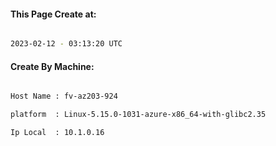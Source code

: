
   
#### This Page Create at:

```bash

2023-02-12 - 03:13:20 UTC

```

#### Create By Machine:

```bash

Host Name : fv-az203-924

platform  : Linux-5.15.0-1031-azure-x86_64-with-glibc2.35

Ip Local  : 10.1.0.16

```

